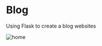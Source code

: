 # Blog
Using Flask to create a blog websites

![home](https://user-images.githubusercontent.com/42518969/127056296-be2c8b9a-041c-4c8f-829b-47bc1a94ef3a.gif)
